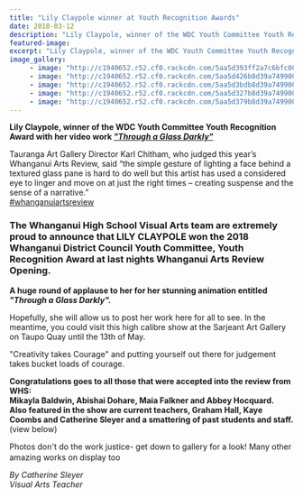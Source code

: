 ```yaml
---
title: "Lily Claypole winner at Youth Recognition Awards"
date: 2018-03-12
description: "Lily Claypole, winner of the WDC Youth Committee Youth Recognition Award with her video work..."
featured-image: 
excerpt: "Lily Claypole, winner of the WDC Youth Committee Youth Recognition Award with her video work."
image_gallery:
     - image: "http://c1940652.r52.cf0.rackcdn.com/5aa5d393ff2a7c6bfc000ade/IDENTITY-Mikayla-Baldwin.jpg"
     - image: "http://c1940652.r52.cf0.rackcdn.com/5aa5d426b8d39a7499000b03/SIR-COLIN-MEADS-Abishai-Dohare.jpg"
     - image: "http://c1940652.r52.cf0.rackcdn.com/5aa5d3bdb8d39a7499000b01/IF-ONLY-Maia-Falkner.jpg"
     - image: "http://c1940652.r52.cf0.rackcdn.com/5aa5d327b8d39a7499000afd/6-SIDED-Abbey-Hoqcquard.jpg"
     - image: "http://c1940652.r52.cf0.rackcdn.com/5aa5d379b8d39a7499000aff/HOLD-FIRE-Graham-Hall.jpg"
---
```


<p><strong>Lily Claypole, winner of the WDC Youth Committee Youth Recognition Award with her video work&nbsp;<a href="https://www.facebook.com/166439157186971/videos/350118042152414/"><em>"Through a Glass Darkly"</em></a></strong></p>
<p><span>Tauranga Art Gallery Director Karl Chitham, who judged this year&rsquo;s Whanganui Arts Review, said &ldquo;the simple gesture of lighting a face behind a textured glass pane is hard to do well but this artist has used a considered eye to linger and move on at just the right times &ndash; creating suspense and the sense of a narrative.&rdquo;</span><br /><a class="_58cn" href="https://www.facebook.com/hashtag/whanganuiartsreview" data-ft="{&quot;tn&quot;:&quot;*N&quot;,&quot;type&quot;:104}">#whanganuiartsreview</a></p>
<h3>The Whanganui High School Visual Arts team are extremely proud to announce that LILY CLAYPOLE won the 2018 Whanganui District Council Youth Committee, Youth Recognition Award at last nights Whanganui Arts Review Opening.</h3>
<p><strong>A huge round of applause to her for her stunning animation entitled <em>"Through a Glass Darkly".</em></strong></p>
<p><strong><em></em></strong>Hopefully, she will allow us to post her work here for all to see. In the meantime, you could visit this high calibre show at the Sarjeant Art Gallery on Taupo Quay&nbsp;<span class="text_exposed_show">until the 13th of May.</span></p>
<div class="text_exposed_show">
<p>"Creativity takes Courage" and putting yourself out there for judgement takes bucket loads of courage.</p>
<p><strong>Congratulations goes to all those that were accepted into the review from WHS:</strong><br /><strong>Mikayla Baldwin, Abishai Dohare, Maia Falkner and Abbey Hocquard.&nbsp;</strong><br /><strong>Also featured in the show are current teachers, Graham Hall, Kaye Coombs and Catherine Sleyer and a smattering of past students and staff.<br /></strong>(view below)</p>
<p>Photos don't do the work justice- get down to gallery for a look! Many other amazing works on display too&nbsp;&nbsp;<span class="_47e3 _5mfr" title="smile emoticon"><img class="img" src="https://static.xx.fbcdn.net/images/emoji.php/v9/f4c/1/16/1f642.png" alt="" width="16" height="16" /></span></p>
<p><em><span class="_47e3 _5mfr" title="smile emoticon">By Catherine Sleyer<br />Visual Arts Teacher</span></em></p>
</div>

